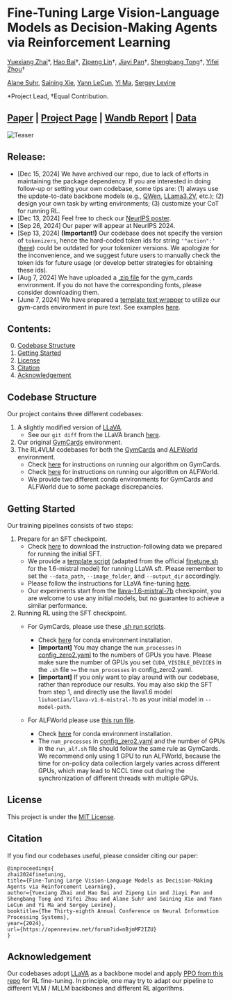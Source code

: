 # Fine-Tuning Large Vision-Language Models as Decision-Making Agents via Reinforcement Learning

[Yuexiang Zhai](https://yx-s-z.github.io/)*, [Hao Bai](https://www.jackgethome.com/)†, [Zipeng Lin](https://zipeng-lin.github.io/)†, [Jiayi Pan](https://www.jiayipan.me/)†, [Shengbang Tong](https://tsb0601.github.io/petertongsb/)†, [Yifei Zhou](https://yifeizhou02.github.io/)†

[Alane Suhr](https://www.alanesuhr.com/), [Saining Xie](https://www.sainingxie.com/), [Yann LeCun](https://yann.lecun.com/), [Yi Ma](https://people.eecs.berkeley.edu/~yima/), [Sergey Levine](https://people.eecs.berkeley.edu/~svlevine/)

*Project Lead, †Equal Contribution.

## [Paper](https://arxiv.org/abs/2405.10292) | [Project Page](https://rl4vlm.github.io/) | [Wandb Report](https://api.wandb.ai/links/berkeley-cont-gen/ewqcdfaa) | [Data](https://huggingface.co/LEVI-Project/sft-data/tree/main)

![Teaser](imgs/teaser.png "Teaser Fig")

## Release:
* [Dec 15, 2024] We have archived our repo, due to lack of efforts in maintaining the package dependency. If you are interested in doing follow-up or setting your own codebase, some tips are: (1) always use the update-to-date backbone models (e.g., [QWen](https://github.com/QwenLM/Qwen2-VL), [LLama3.2V](https://huggingface.co/meta-llama/Llama-3.2-11B-Vision), etc.); (2) design your own task by wrting environments; (3) customize your CoT for running RL. 
* [Dec 13, 2024] Feel free to check our [NeurIPS poster](https://x.com/simon_zhai/status/1867103530596831252). 
* [Sep 26, 2024] Our paper will appear at NeurIPS 2024.
* [Sep 13, 2024] **(Important!)** Our codebase does not specify the version of `tokenizers`, hence the hard-coded token ids for string `'"action":'` ([here](https://github.com/RL4VLM/RL4VLM/blob/main/VLM_PPO/a2c_ppo_acktr/llava_interface/interface.py#L66)) could be outdated for your tokenizer versions. We apologize for the inconvenience, and we suggest future users to manually check the token ids for future usage (or develop better strategies for obtaining these ids).
* [Aug 7, 2024] We have uploaded a [.zip file](./dejavu.zip) for the gym_cards environment. If you do not have the corresponding fonts, please consider downloading them.
* [June 7, 2024] We have prepared a [template text wrapper](./gym-cards/text_wrapper.py) to utilize our gym-cards environment in pure text. See examples [here](./gym-cards/play_gymcards_test_text_wrap.ipynb).

## Contents:
0. [Codebase Structure](#codebase-structure)
1. [Getting Started](#getting-started)
2. [License](#license)
3. [Citation](#citation)
4. [Acknowledgement](#acknowledgement)


## Codebase Structure
<a id="codebase-structure"></a>

Our project contains three different codebases:
1. A slightly modified version of [LLaVA](https://github.com/haotian-liu/LLaVA).
    - See our `git diff` from the LLaVA branch [here](./diff_output.txt).
2. Our original [GymCards](./gym-cards/README.md) environment.
3. The RL4VLM codebases for both the [GymCards](./gym-cards/README.md) and [ALFWorld](https://github.com/alfworld/alfworld) environment.
    - Check [here](./VLM_PPO/README.md) for instructions on running our algorithm on GymCards.
    - Check [here](./VLM_PPO_ALF/README.md) for instructions on running our algorithm on ALFWorld.
    - We provide two different conda environments for GymCards and ALFWorld due to some package discrepancies.

## Getting Started
<a id="getting-started"></a>

Our training pipelines consists of two steps:
1. Prepare for an SFT checkpoint.
    - Check [here](https://huggingface.co/LEVI-Project/sft-data/tree/main) to download the instruction-following data we prepared for running the initial SFT.
    - We provide a [template script](./finetune.sh) (adapted from the official [finetune.sh](./LLaVA/scripts/v1_5/finetune.sh) for the 1.6-mistral model) for running LLaVA sft. Please remember to set the `--data_path`, `--image_folder`, and `--output_dir` accordingly.
    - Please follow the instructions for LLaVA fine-tuning [here](./LLaVA/README.md).
    - Our experiments start from the [llava-1.6-mistral-7b](https://huggingface.co/liuhaotian/llava-v1.6-mistral-7b) checkpoint, you are welcome to use any initial models, but no guarantee to achieve a similar performance.
2. Running RL using the SFT checkpoint.
    - For GymCards, please use these [.sh run scripts](./VLM_PPO/scripts/).
        -  Check [here](./VLM_PPO/README.md) for conda environment installation.
        - **[important]** You may change the `num_processes` in [config_zero2.yaml](./VLM_PPO/scripts/config_zero2.yaml) to the numbers of GPUs you have. Please make sure the number of GPUs you set `CUDA_VISIBLE_DEVICES` in the `.sh` file `>=` the `num_processes` in config_zero2.yaml.
        - **[important]** If you only want to play around with our codebase, rather than reproduce our results. You may also skip the SFT from step 1, and directly use the llava1.6 model `liuhaotian/llava-v1.6-mistral-7b` as your initial model in `--model-path`.

    - For ALFWorld please use [this run file](./VLM_PPO_ALF/scripts/run_alf.sh).
        - Check [here](./VLM_PPO_ALF/README.md) for conda environment installation.
        - The `num_processes` in [config_zero2.yaml](./VLM_PPO_ALF/scripts/config_zero2.yaml) and the number of GPUs in the `run_alf.sh` file should follow the same rule as GymCards. We recommend only using 1 GPU to run ALFWorld, because the time for on-policy data collection largely varies across different GPUs, which may lead to NCCL time out during the synchronization of different threads with multiple GPUs.

## License
<a id="license"></a>
This project is under the [MIT License](./LICENSE.txt).

## Citation

If you find our codebases useful, please consider citing our paper:
```plaintext
@inproceedings{
zhai2024finetuning,
title={Fine-Tuning Large Vision-Language Models as Decision-Making Agents via Reinforcement Learning},
author={Yuexiang Zhai and Hao Bai and Zipeng Lin and Jiayi Pan and Shengbang Tong and Yifei Zhou and Alane Suhr and Saining Xie and Yann LeCun and Yi Ma and Sergey Levine},
booktitle={The Thirty-eighth Annual Conference on Neural Information Processing Systems},
year={2024},
url={https://openreview.net/forum?id=nBjmMF2IZU}
}
```
## Acknowledgement
<a id="acknowledgement"></a>
Our codebases adopt [LLaVA](https://github.com/haotian-liu/LLaVA) as a backbone model and apply [PPO from this repo](https://github.com/ikostrikov/pytorch-a2c-ppo-acktr-gail) for RL fine-tuning. In principle, one may try to adapt our pipeline to different VLM / MLLM backbones and different RL algorithms.

